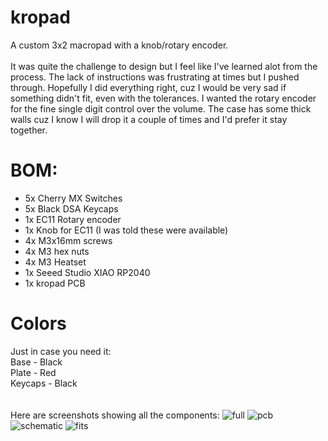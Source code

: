 # kropad
A custom 3x2 macropad with a knob/rotary encoder. <br>
<br>
It was quite the challenge to design but I feel like I've learned alot from the process. The lack of instructions was frustrating at times but I pushed through. Hopefully I did everything right, cuz I would be very sad if something didn't fit, even with the tolerances. I wanted the rotary encoder for the fine single digit control over the volume. The case has some thick walls cuz I know I will drop it a couple of times and I'd prefer it stay together.<br>

# BOM:
 - 5x Cherry MX Switches
 - 5x Black DSA Keycaps
 - 1x EC11 Rotary encoder
 - 1x Knob for EC11 (I was told these were available)
 - 4x M3x16mm screws
 - 4x M3 hex nuts
 - 4x M3 Heatset
 - 1x Seeed Studio XIAO RP2040
 - 1x kropad PCB

# Colors
Just in case you need it: <br>
Base - Black<br>
Plate - Red<br>
Keycaps - Black<br>
<br>
<br>
Here are screenshots showing all the components:<be>
![full](https://raw.githubusercontent.com/m5kro/hackpad/refs/heads/main/hackpads/kropad/full.png)
![pcb](https://raw.githubusercontent.com/m5kro/hackpad/refs/heads/main/hackpads/kropad/pcb.png)
![schematic](https://raw.githubusercontent.com/m5kro/hackpad/refs/heads/main/hackpads/kropad/schematic.png)
![fits](https://raw.githubusercontent.com/m5kro/hackpad/refs/heads/main/hackpads/kropad/fits.png)


